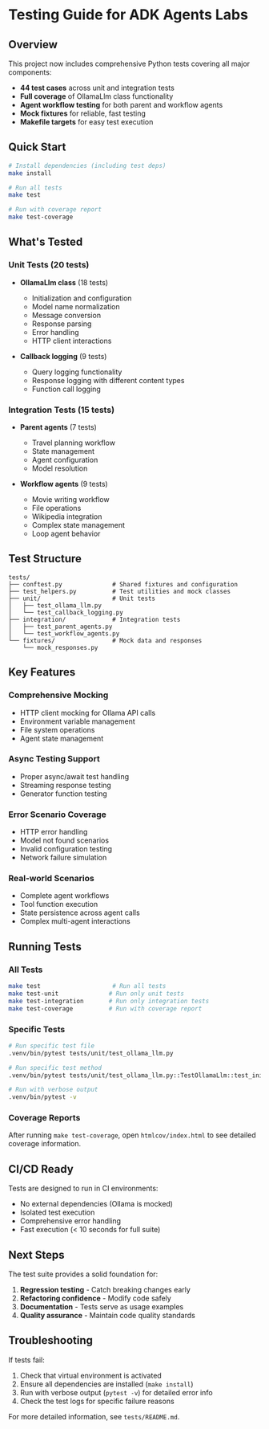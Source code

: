 # Testing Guide for ADK Agents Labs

## Overview

This project now includes comprehensive Python tests covering all major components:

- **44 test cases** across unit and integration tests
- **Full coverage** of OllamaLlm class functionality
- **Agent workflow testing** for both parent and workflow agents
- **Mock fixtures** for reliable, fast testing
- **Makefile targets** for easy test execution

## Quick Start

```bash
# Install dependencies (including test deps)
make install

# Run all tests
make test

# Run with coverage report
make test-coverage
```

## What's Tested

### Unit Tests (20 tests)
- **OllamaLlm class** (18 tests)
  - Initialization and configuration
  - Model name normalization
  - Message conversion
  - Response parsing
  - Error handling
  - HTTP client interactions
  
- **Callback logging** (9 tests)
  - Query logging functionality
  - Response logging with different content types
  - Function call logging

### Integration Tests (15 tests)
- **Parent agents** (7 tests)
  - Travel planning workflow
  - State management
  - Agent configuration
  - Model resolution
  
- **Workflow agents** (9 tests)
  - Movie writing workflow
  - File operations
  - Wikipedia integration
  - Complex state management
  - Loop agent behavior

## Test Structure

```
tests/
├── conftest.py              # Shared fixtures and configuration
├── test_helpers.py          # Test utilities and mock classes
├── unit/                    # Unit tests
│   ├── test_ollama_llm.py
│   └── test_callback_logging.py
├── integration/             # Integration tests
│   ├── test_parent_agents.py
│   └── test_workflow_agents.py
└── fixtures/                # Mock data and responses
    └── mock_responses.py
```

## Key Features

### Comprehensive Mocking
- HTTP client mocking for Ollama API calls
- Environment variable management
- File system operations
- Agent state management

### Async Testing Support
- Proper async/await test handling
- Streaming response testing
- Generator function testing

### Error Scenario Coverage
- HTTP error handling
- Model not found scenarios
- Invalid configuration testing
- Network failure simulation

### Real-world Scenarios
- Complete agent workflows
- Tool function execution
- State persistence across agent calls
- Complex multi-agent interactions

## Running Tests

### All Tests
```bash
make test                    # Run all tests
make test-unit              # Run only unit tests
make test-integration       # Run only integration tests
make test-coverage          # Run with coverage report
```

### Specific Tests
```bash
# Run specific test file
.venv/bin/pytest tests/unit/test_ollama_llm.py

# Run specific test method
.venv/bin/pytest tests/unit/test_ollama_llm.py::TestOllamaLlm::test_init_with_defaults

# Run with verbose output
.venv/bin/pytest -v
```

### Coverage Reports
After running `make test-coverage`, open `htmlcov/index.html` to see detailed coverage information.

## CI/CD Ready

Tests are designed to run in CI environments:
- No external dependencies (Ollama is mocked)
- Isolated test execution
- Comprehensive error handling
- Fast execution (< 10 seconds for full suite)

## Next Steps

The test suite provides a solid foundation for:
1. **Regression testing** - Catch breaking changes early
2. **Refactoring confidence** - Modify code safely
3. **Documentation** - Tests serve as usage examples
4. **Quality assurance** - Maintain code quality standards

## Troubleshooting

If tests fail:
1. Check that virtual environment is activated
2. Ensure all dependencies are installed (`make install`)
3. Run with verbose output (`pytest -v`) for detailed error info
4. Check the test logs for specific failure reasons

For more detailed information, see `tests/README.md`.

